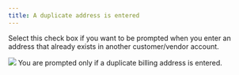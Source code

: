 ```yaml
---
title: A duplicate address is entered
---
```



Select this check box if you want to be prompted when you enter an address  that already exists in another customer/vendor account.


![]({{site.bp_baseurl}}/img/note.gif) You are prompted only if a duplicate billing address  is entered.
